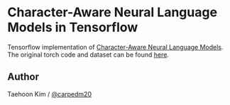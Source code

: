 Character-Aware Neural Language Models in Tensorflow
====================================================

Tensorflow implementation of [Character-Aware Neural Language Models](http://arxiv.org/abs/1508.06615). The original torch code and dataset can be found [here](https://github.com/yoonkim/lstm-char-cnn).


Author
------

Taehoon Kim / [@carpedm20](http://carpedm20.github.io/)
